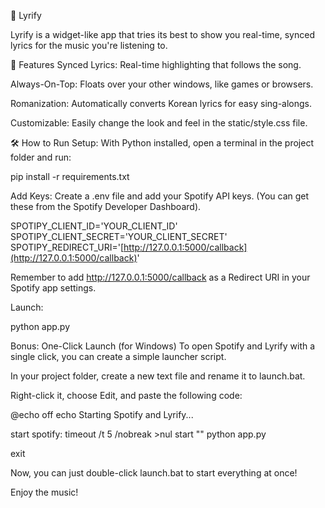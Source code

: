 🎵 Lyrify

Lyrify is a widget-like app that tries its best to show you real-time, synced lyrics for the music you're listening to.

🚀 Features
Synced Lyrics: Real-time highlighting that follows the song.

Always-On-Top: Floats over your other windows, like games or browsers.

Romanization: Automatically converts Korean lyrics for easy sing-alongs.

Customizable: Easily change the look and feel in the static/style.css file.

🛠️ How to Run
Setup: With Python installed, open a terminal in the project folder and run:

pip install -r requirements.txt

Add Keys: Create a .env file and add your Spotify API keys. (You can get these from the Spotify Developer Dashboard).

SPOTIPY_CLIENT_ID='YOUR_CLIENT_ID'
SPOTIPY_CLIENT_SECRET='YOUR_CLIENT_SECRET'
SPOTIPY_REDIRECT_URI='[http://127.0.0.1:5000/callback](http://127.0.0.1:5000/callback)'

Remember to add http://127.0.0.1:5000/callback as a Redirect URI in your Spotify app settings.

Launch:

python app.py

Bonus: One-Click Launch (for Windows)
To open Spotify and Lyrify with a single click, you can create a simple launcher script.

In your project folder, create a new text file and rename it to launch.bat.

Right-click it, choose Edit, and paste the following code:

@echo off
echo Starting Spotify and Lyrify...

start spotify:
timeout /t 5 /nobreak >nul
start "" python app.py

exit

Now, you can just double-click launch.bat to start everything at once!

Enjoy the music!
